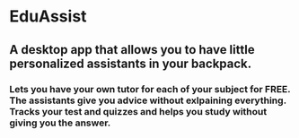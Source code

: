 # EduAssist

## A desktop app that allows you to have little personalized assistants in your backpack.

### Lets you have your own tutor for each of your subject for FREE. The assistants give you advice without exlpaining everything. Tracks your test and quizzes and helps you study without giving you the answer.
